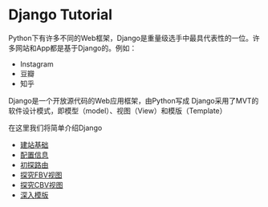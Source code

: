 # Django Tutorial
Python下有许多不同的Web框架，Django是重量级选手中最具代表性的一位。许多网站和App都是基于Django的。例如：
- Instagram
- 豆瓣
- 知乎

Django是一个开放源代码的Web应用框架，由Python写成
Django采用了MVT的软件设计模式，即模型（model）、视图（View）和模版（Template）

在这里我们将简单介绍Django
- [建站基础](./charpter1.md)
- [配置信息](./charpter2.md)
- [初探路由](./charpter3.md)
- [探究FBV视图](./charpter4.md)
- [探究CBV视图](./charpter5.md)
- [深入模版](./charpter6.md)